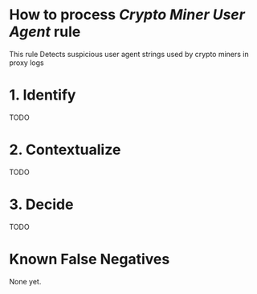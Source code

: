 # How to process *Crypto Miner User Agent* rule
This rule Detects suspicious user agent strings used by crypto miners in proxy logs

# 1. Identify
TODO

# 2. Contextualize
TODO

# 3. Decide
TODO

# Known False Negatives
None yet.
